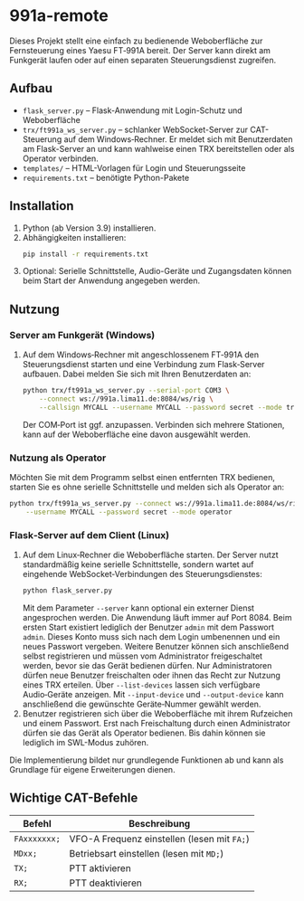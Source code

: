 # 991a-remote

Dieses Projekt stellt eine einfach zu bedienende Weboberfläche zur Fernsteuerung eines Yaesu FT‑991A bereit. Der Server kann direkt am Funkgerät laufen oder auf einen separaten Steuerungsdienst zugreifen.

## Aufbau

- `flask_server.py` – Flask-Anwendung mit Login-Schutz und Weboberfläche
- `trx/ft991a_ws_server.py` – schlanker WebSocket-Server zur CAT-Steuerung auf dem Windows‑Rechner. Er meldet sich mit Benutzerdaten am Flask-Server an und kann wahlweise einen TRX bereitstellen oder als Operator verbinden.
- `templates/` – HTML-Vorlagen für Login und Steuerungsseite
- `requirements.txt` – benötigte Python-Pakete

## Installation

1. Python (ab Version 3.9) installieren.
2. Abhängigkeiten installieren:
   ```bash
   pip install -r requirements.txt
   ```
3. Optional: Serielle Schnittstelle, Audio-Geräte und Zugangsdaten können beim Start der Anwendung angegeben werden.

## Nutzung

### Server am Funkgerät (Windows)

1. Auf dem Windows‑Rechner mit angeschlossenem FT‑991A den Steuerungsdienst starten und
   eine Verbindung zum Flask‑Server aufbauen. Dabei melden Sie sich mit Ihren Benutzerdaten an:
   ```bash
   python trx/ft991a_ws_server.py --serial-port COM3 \
       --connect ws://991a.lima11.de:8084/ws/rig \
       --callsign MYCALL --username MYCALL --password secret --mode trx
   ```
   Der COM‑Port ist ggf. anzupassen. Verbinden sich mehrere Stationen, kann auf der Weboberfläche eine davon ausgewählt werden.

### Nutzung als Operator

Möchten Sie mit dem Programm selbst einen entfernten TRX bedienen, starten Sie es ohne serielle Schnittstelle und melden sich als Operator an:

```bash
python trx/ft991a_ws_server.py --connect ws://991a.lima11.de:8084/ws/rig \
    --username MYCALL --password secret --mode operator
```

### Flask‑Server auf dem Client (Linux)

1. Auf dem Linux‑Rechner die Weboberfläche starten. Der Server nutzt standardmäßig keine serielle Schnittstelle, sondern wartet auf eingehende WebSocket‑Verbindungen des Steuerungsdienstes:
   ```bash
   python flask_server.py
   ```
   Mit dem Parameter `--server` kann optional ein externer Dienst angesprochen werden. Die Anwendung läuft immer auf Port 8084.
   Beim ersten Start existiert lediglich der Benutzer `admin` mit dem Passwort `admin`. Dieses Konto muss sich nach dem Login umbenennen und ein neues Passwort vergeben.
    Weitere Benutzer können sich anschließend selbst registrieren und müssen vom Administrator freigeschaltet werden, bevor sie das Gerät bedienen dürfen.
    Nur Administratoren dürfen neue Benutzer freischalten oder ihnen das Recht zur Nutzung eines TRX erteilen.
   Über `--list-devices` lassen sich verfügbare Audio‑Geräte anzeigen. Mit
   `--input-device` und `--output-device` kann anschließend die gewünschte
   Geräte‑Nummer gewählt werden.
2. Benutzer registrieren sich über die Weboberfläche mit ihrem Rufzeichen und einem Passwort. Erst nach Freischaltung durch einen Administrator dürfen sie das Gerät als Operator bedienen. Bis dahin können sie lediglich im SWL-Modus zuhören.

Die Implementierung bildet nur grundlegende Funktionen ab und kann als Grundlage für eigene Erweiterungen dienen.

## Wichtige CAT-Befehle

| Befehl | Beschreibung |
| ------ | ------------ |
| `FAxxxxxxx;` | VFO-A Frequenz einstellen (lesen mit `FA;`) |
| `MDxx;` | Betriebsart einstellen (lesen mit `MD;`) |
| `TX;` | PTT aktivieren |
| `RX;` | PTT deaktivieren |

